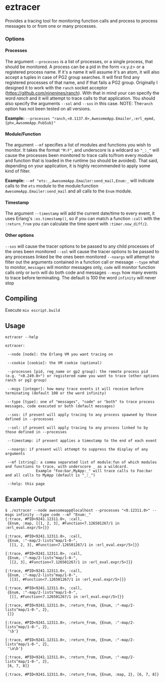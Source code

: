 # eztracer

Provides a tracing tool for monitoring function calls and process to process messages to or from one or many processes.

### Options

#### Processes
The argument `--processes` is a list of processes, or a single process, that should be monitored. A process can be a pid in the form <x.y.z> or a registered process name. If it's a name it will assume it's an atom, it will also accept a tuples in case of PG2 group searches. It will first find any registered processes of that name, and if that fails a PG2 group. Originally I designed it to work with the `ranch` socket acceptor (https://github.com/ninenines/ranch). With that in mind your can specify the word *ranch* and it will attempt to trace calls to that application. You should also specify the arguments `--sol` and `--sos` in this case. NOTE: The`ranch` option has not been tested on all versions.

**Example:**
`--processes "ranch,<0.1137.0>,AwesomeApp.Emailer,:erl_epmd,{phx,AwsomeApp.PubSub}"`

#### Module/Function
The argument `--mf` specifies a list of modules and functions you wish to monitor. It takes the format `"M:F"`, and underscore is a wildcard so `"_:_"` will cause the processes been monitored to trace calls to/from every module and function that is loaded in the runtime (so should be avoided). That said, depending on your application, it is highly recommended to apply some kind of filter.

**Example:**
`--mf "ets:_,AwesomeApp.Emailer:send_mail,Enum:_` will indicate calls to the `ets` module to the module:function `AwesomeApp.Emailer:send_mail` and all calls to the `Enum` module.

#### Timestamp
The argument `--timestamp` will add the current date/time to every event, it uses Erlang's `:os.timestamp()`, so if you can match a function `:call` with the `:return_from` you can calculate the time spent with `:timer.now_diff/2`.

#### Other options
`--sos` will cause the tracer options to be passed to any child processes of the ones been monitored
`--sol` will cause the tracer options to be passed to any processes linked be the ones been monitored
`--noargs` will attempt to filter out the arguments contained in a function call or message
`--type` what to monitor, `messages` will monitor messages only, `code` will monitor function calls only or `both` will do both code and messages
`--msgs` how many events to trace before terminating. The default is 100 the word `infinity` will never stop

## Compiling

Execute `mix escript.build`

## Usage
```
eztracer --help

eztracer:

 --node [node]: the Erlang VM you want tracing on

 --cookie [cookie]: the VM cookie (optional)

 --processes [pid, reg_name or gp2 group]: the remote process pid (e.g. "<0.249.0>") or registered name you want to trace (other options ranch or pg2 group)

 --msgs [integer]: how many trace events it will receive before terminating (default 100 or the word infinity)

 --type [type]: one of "messages", "code" or "both" to trace process messages, code executed or both (default messages)

 --sos: if present will apply tracing to any process spawned by those defined in --processes

 --sol: if present will apply tracing to any process linked to by those defined in --processes

 --timestamp: if present applies a timestamp to the end of each event

 --noargs: if present will attempt to suppress the display of any arguments

 --mf [string]: a comma separated list of module:fun of which modules and functions to trace, with underscore _ as a wildcard.
              Example "Foo:bar,MyApp:_" will trace calls to Foo:bar and all calls to MyApp (default is "_:_")

 --help: this page

```

## Example Output 
```
$ ./eztracer --node awesomeapp@localhost --processes "<0.12311.0>" --msgs infinity --type code --mf "Enum:_"
{:trace, #PID<9241.12311.0>, :call,
 {Enum, :map, [[1, 2, 3], #Function<7.126501267/1 in :erl_eval.expr/5>]}}

{:trace, #PID<9241.12311.0>, :call,
 {Enum, :"-map/2-lists^map/1-0-",
  [[1, 2, 3], #Function<7.126501267/1 in :erl_eval.expr/5>]}}

{:trace, #PID<9241.12311.0>, :call,
 {Enum, :"-map/2-lists^map/1-0-",
  [[2, 3], #Function<7.126501267/1 in :erl_eval.expr/5>]}}

{:trace, #PID<9241.12311.0>, :call,
 {Enum, :"-map/2-lists^map/1-0-",
  [[3], #Function<7.126501267/1 in :erl_eval.expr/5>]}}

{:trace, #PID<9241.12311.0>, :call,
 {Enum, :"-map/2-lists^map/1-0-",
  [[], #Function<7.126501267/1 in :erl_eval.expr/5>]}}

{:trace, #PID<9241.12311.0>, :return_from, {Enum, :"-map/2-lists^map/1-0-", 2},
 []}

{:trace, #PID<9241.12311.0>, :return_from, {Enum, :"-map/2-lists^map/1-0-", 2},
 '\b'}

{:trace, #PID<9241.12311.0>, :return_from, {Enum, :"-map/2-lists^map/1-0-", 2},
 '\a\b'}

{:trace, #PID<9241.12311.0>, :return_from, {Enum, :"-map/2-lists^map/1-0-", 2},
 [6, 7, 8]}

{:trace, #PID<9241.12311.0>, :return_from, {Enum, :map, 2}, [6, 7, 8]}

```
